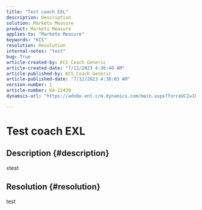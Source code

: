 ```yaml
---
title: "Test coach EXL"
description: Description
solution: Marketo Measure
product: Marketo Measure
applies-to: "Marketo Measure"
keywords: "KCS"
resolution: Resolution
internal-notes: "test"
bug: True
article-created-by: KCS_Coach Generic
article-created-date: "7/12/2023 4:36:40 AM"
article-published-by: KCS_Coach Generic
article-published-date: "7/12/2023 4:38:03 AM"
version-number: 1
article-number: KA-22439
dynamics-url: "https://adobe-ent.crm.dynamics.com/main.aspx?forceUCI=1&pagetype=entityrecord&etn=knowledgearticle&id=638883ad-6d20-ee11-9cbe-6045bd006268"

---
```

# Test coach EXL

## Description {#description}

xtest

## Resolution {#resolution}


test
